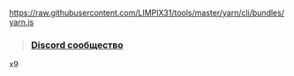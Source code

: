 https://raw.githubusercontent.com/LIMPIX31/tools/master/yarn/cli/bundles/yarn.js

> ### [Discord сообщество](https://discord.gg/75uYTryUu8)

x9
